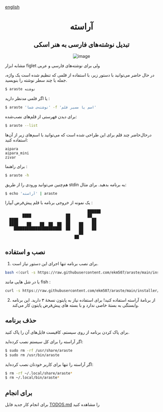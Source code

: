 [english](./README_EN.md)

<div align="center">
  <h1> آراسته </h1>
  <h2> تبدیل نوشته‌های فارسی به هنر اسکی </h2>

![image](https://user-images.githubusercontent.com/85228025/178108748-21a4bae4-8e2e-46e1-966d-b98cbd56187f.png)

</div>


مشابه ابزار figlet ولی برای نوشته‌های فارسی و عربی


در حال حاضر می‌توانید با دستور زیر، با استفاده از قلمی که تنظیم شده است یک واژه، جمله یا چند سطر نوشته را بنویسید.  

```bash
$ araste ‌نوشته
```
یا اگر قلمی مدنظر دارید :
```bash
$ araste 'نوشته‌ی شما' -f 'اسم یا مسیر قلم'
```

برای دیدن فهرستی از قلم‌های نصب‌شده:

```bash
$ araste --list
```

درحال‌حاضر چند قلم برای این طراحی شده است که می‌توانید با اسم‌های زیر از آن‌ها استفاده کنید:
```
aipara
aipara_mini
zivar
```

برای راهنما :
```bash
$ araste -h
```

هم‌چنین می‌توانید ورودی را از طریق stdin به برنامه بدهید. برای مثال:

```bash
$ echo 'آراسته' | araste
```

یک نمونه از خروجی برنامه با قلم پیش‌فرض آیپارا :
```
                                      ██████
        ████                ██        ██
  ████                      ██          ██
  ████    ██    ██  ██  ██  ██    ██    ██
    ██████████████████████  ██    ██    ██
                                  ██
                                ██
```
## نصب و استفاده

1. برای نصب برنامه تنها اجرای این دستور نیاز است.

````bash
bash <(curl -s https://raw.githubusercontent.com/ekm507/araste/main/installer/install.sh)
````
یا در شل هایی مانند fish :
````bash
curl -s https://raw.githubusercontent.com/ekm507/araste/main/installer/install.sh | bash
````


2. از برنامهٔ آراسته استفاده کنید! برای استفاده نیاز به پایتون نسخهٔ ۳ دارید. این برنامه وابستگی به بستهٔ خاصی ندارد و با بسته های پیش‌فرض پایتون کار می‌کند.

## حذف برنامه
برای پاک کردن برنامه از روی سیستم، کافیست فایل‌های آن را پاک کنید.

اگر آراسته را برای کل سیستم نصب کرده‌اید:

```bash
$ sudo rm -rf /usr/share/araste
$ sudo rm /usr/bin/araste
```

اگر آراسته را تنها برای کاربر خودتان نصب کرده‌اید:

```bash
$ rm -rf ~/.local/share/araste*
$ rm ~/.local/bin/araste*
```

## برای انجام
برای انجام کار جدید فایل [TODOS.md](https://github.com/ekm507/araste/blob/main/TODOS.md) را مشاهده کنید

